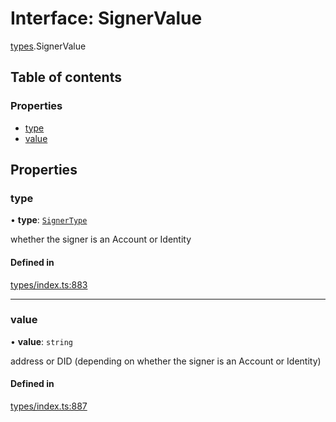 # Interface: SignerValue

[types](../wiki/types).SignerValue

## Table of contents

### Properties

- [type](../wiki/types.SignerValue#type)
- [value](../wiki/types.SignerValue#value)

## Properties

### type

• **type**: [`SignerType`](../wiki/types.SignerType)

whether the signer is an Account or Identity

#### Defined in

[types/index.ts:883](https://github.com/PolymeshAssociation/polymesh-sdk/blob/079537ad/src/types/index.ts#L883)

___

### value

• **value**: `string`

address or DID (depending on whether the signer is an Account or Identity)

#### Defined in

[types/index.ts:887](https://github.com/PolymeshAssociation/polymesh-sdk/blob/079537ad/src/types/index.ts#L887)
